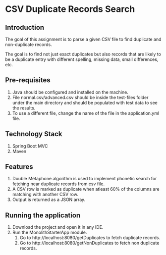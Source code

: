 # CSV Duplicate Records Search
## Introduction
The goal of this assignment is to parse a given CSV file to find duplicate and non-duplicate records. 

The goal is to find not just exact duplicates but also records that are likely to be a duplicate entry with different spelling, missing data, small differences, etc.

## Pre-requisites
1. Java should be configured and installed on the machine.
2. File normal.csv/advanced.csv should be inside the test-files folder under the main directory and should be populated with test data to see the results.
3. To use a different file, change the name of the file in the application.yml file.

## Technology Stack
1. Spring Boot MVC
2. Maven

## Features
1. Double Metaphone algorithm is used to implement phonetic search for fetching near duplicate records from csv file.
2. A CSV row is marked as duplicate when atleast 60% of the columns are matching with another CSV row.
3. Output is returned as a JSON array.

## Running the application
1. Download the project and open it in any IDE. 
2. Run the MonolithStarterApp module.
    1. Go to http://localhost:8080/getDuplicates to fetch duplicate records. 
    2. Go to http://localhost:8080/getNonDuplicates to fetch non duplicate records.
